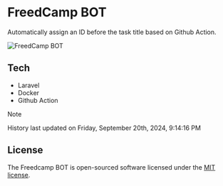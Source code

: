 # FreedCamp BOT

Automatically assign an ID before the task title based on Github Action.

![FreedCamp BOT](https://repository-images.githubusercontent.com/737932867/7d34798b-2680-471c-b089-a78a718d3d6a)

## Tech

- Laravel
- Docker
- Github Action

> [!NOTE]  
> History last updated on Friday, September 20th, 2024, 9:14:16 PM

## License

The Freedcamp BOT is open-sourced software licensed under the [MIT license](https://opensource.org/licenses/MIT).
